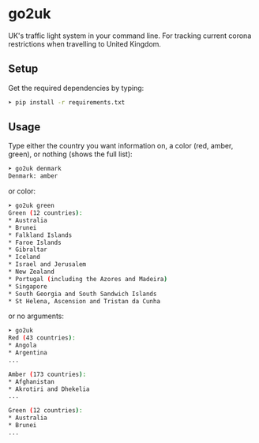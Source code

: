# go2uk
UK's traffic light system in your command line. For tracking current corona restrictions when travelling to United Kingdom.

## Setup

Get the required dependencies by typing:

```bash
➤ pip install -r requirements.txt
```

## Usage

Type either the country you want information on, a color (red, amber, green), or nothing (shows the full list):

```bash
➤ go2uk denmark
Denmark: amber
```
or color:
```bash
➤ go2uk green
Green (12 countries):
* Australia
* Brunei
* Falkland Islands
* Faroe Islands
* Gibraltar
* Iceland
* Israel and Jerusalem
* New Zealand
* Portugal (including the Azores and Madeira)
* Singapore
* South Georgia and South Sandwich Islands
* St Helena, Ascension and Tristan da Cunha
```
or no arguments:
```bash
➤ go2uk
Red (43 countries):
* Angola
* Argentina
...

Amber (173 countries):
* Afghanistan
* Akrotiri and Dhekelia
...

Green (12 countries):
* Australia
* Brunei
...
```
